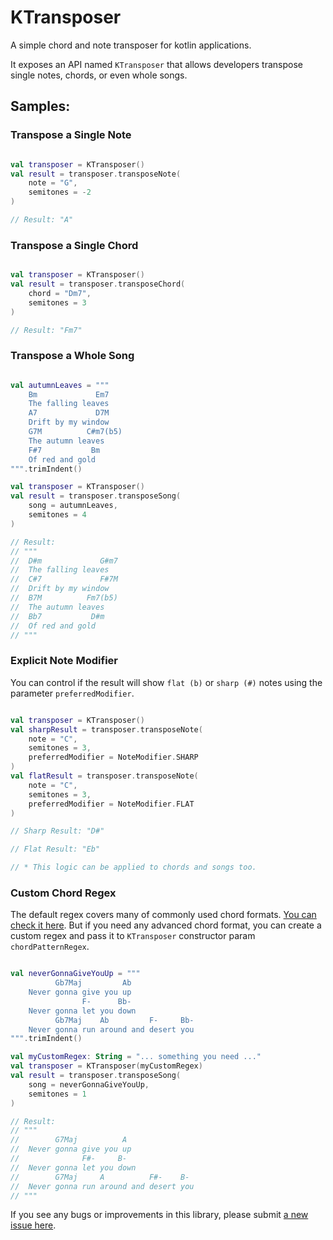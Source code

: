 # KTransposer

A simple chord and note transposer for kotlin applications.

It exposes an API named `KTransposer` that allows developers transpose single notes, chords, or even whole songs.

## Samples:

### Transpose a Single Note

```kotlin

val transposer = KTransposer()
val result = transposer.transposeNote(
    note = "G",
    semitones = -2
)

// Result: "A"

```

### Transpose a Single Chord

```kotlin

val transposer = KTransposer()
val result = transposer.transposeChord(
    chord = "Dm7",
    semitones = 3
)

// Result: "Fm7"

```

### Transpose a Whole Song

```kotlin

val autumnLeaves = """
    Bm             Em7
    The falling leaves
    A7             D7M
    Drift by my window
    G7M          C#m7(b5)
    The autumn leaves
    F#7           Bm
    Of red and gold
""".trimIndent()

val transposer = KTransposer()
val result = transposer.transposeSong(
    song = autumnLeaves,
    semitones = 4
)

// Result:
// """
//  D#m             G#m7
//  The falling leaves
//  C#7             F#7M
//  Drift by my window
//  B7M          Fm7(b5)
//  The autumn leaves
//  Bb7           D#m
//  Of red and gold
// """

```

### Explicit Note Modifier

You can control if the result will show `flat (b)` or `sharp (#)` notes using the parameter `preferredModifier`.

```kotlin

val transposer = KTransposer()
val sharpResult = transposer.transposeNote(
    note = "C",
    semitones = 3, 
    preferredModifier = NoteModifier.SHARP 
)
val flatResult = transposer.transposeNote(
    note = "C",
    semitones = 3,
    preferredModifier = NoteModifier.FLAT
)

// Sharp Result: "D#"

// Flat Result: "Eb"

// * This logic can be applied to chords and songs too.

```

### Custom Chord Regex

The default regex covers many of commonly used chord formats. [You can check it here](https://github.com/JoaoGeniselli/ktransposer/blob/master/src/main/kotlin/Transpose.kt). 
But if you need any advanced chord format, you can create a custom regex and pass it to `KTransposer` constructor param `chordPatternRegex`. 

```kotlin

val neverGonnaGiveYouUp = """
          Gb7Maj         Ab 
    Never gonna give you up
                F-      Bb-                        
    Never gonna let you down
          Gb7Maj    Ab         F-     Bb-      
    Never gonna run around and desert you
""".trimIndent()

val myCustomRegex: String = "... something you need ..."
val transposer = KTransposer(myCustomRegex)
val result = transposer.transposeSong(
    song = neverGonnaGiveYouUp,
    semitones = 1
)

// Result:
// """
//        G7Maj          A 
//  Never gonna give you up
//              F#-     B-                        
//  Never gonna let you down
//        G7Maj     A          F#-    B-      
//  Never gonna run around and desert you
// """


```

If you see any bugs or improvements in this library, please submit [a new issue here](https://github.com/JoaoGeniselli/ktransposer/issues/new).